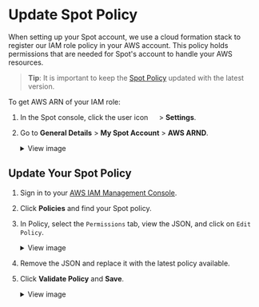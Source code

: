 # Update Spot Policy

When setting up your Spot account, we use a cloud formation stack to register our IAM role policy in your AWS account. This policy holds permissions that are needed for Spot's account to handle your AWS resources.

> **Tip**: It is important to keep the [Spot Policy](administration/api/spot-policy-in-aws) updated with the latest version.

To get AWS ARN of your IAM role:
1. In the Spot console, click the user icon <img height="14" src="https://docs.spot.io/administration/_media/usericon.png">  > **Settings**.
2. Go to **General Details** > **My Spot Account** > **AWS ARND**.
   <details>
    <summary markdown="span">View image</summary>

     <img width="800" src="https://github.com/user-attachments/assets/7a2e125e-84af-4df5-8731-fc7b031e64f9" />

   </details>

## Update Your Spot Policy

1. Sign in to your [AWS IAM Management Console](https://docs.aws.amazon.com/signin/latest/userguide/how-to-sign-in.html).

2. Click **Policies** and find your Spot policy.
3. In Policy, select the `Permissions` tab, view the JSON, and click on `Edit Policy`.
   <details>
    <summary markdown="span">View image</summary>

   <img width=450 src="/elastigroup/_media/update-spot-policy_3.png" />

   </details>

4. Remove the JSON and replace it with the latest policy available.
5. Click **Validate Policy** and **Save**.
   <details>
    <summary markdown="span">View image</summary>

     <img width=450 src="/elastigroup/_media/update-spot-policy_4.png" />

   </details>
